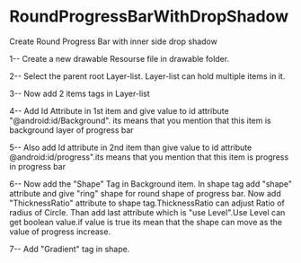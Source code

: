# RoundProgressBarWithDropShadow
Create Round Progress Bar with inner side drop shadow

1-- Create a new drawable Resourse file in drawable folder.

2-- Select the parent root Layer-list. Layer-list can hold multiple items in it.

3-- Now add 2 items tags in Layer-list 

4-- Add Id Attribute in 1st item and give value to id attribute "@android:id/Background". its means that you mention that this item is background layer of progress bar

5-- Also add Id attribute in 2nd item than give value to id attribute @android:id/progress".its means that you mention that this item is progress in progress bar

6-- Now add the "Shape" Tag in Background item.
    In shape tag add "shape" attribute and give "ring" shape for round shape of progress bar.
    Now add "ThicknessRatio" attribute to shape tag.ThicknessRatio can adjust Ratio of radius of Circle.
    Than add last attribute which is "use Level".Use Level can get boolean value.if value is true its mean that the shape can move as the value of progress     increase.
    
7-- Add "Gradient" tag in shape.
    
